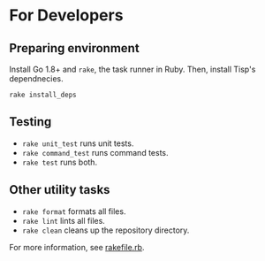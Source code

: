 # For Developers

## Preparing environment

Install Go 1.8+ and `rake`, the task runner in Ruby.
Then, install Tisp's dependnecies.

```
rake install_deps
```

## Testing

- `rake unit_test` runs unit tests.
- `rake command_test` runs command tests.
- `rake test` runs both.

## Other utility tasks

- `rake format` formats all files.
- `rake lint` lints all files.
- `rake clean` cleans up the repository directory.

For more information, see [rakefile.rb](https://github.com/tisp-lang/tisp/blob/master/rakefile.rb).

